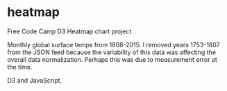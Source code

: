 # heatmap

Free Code Camp D3 Heatmap chart project

Monthly global surface temps from 1808-2015. I removed years 1753-1807 from the JSON feed because the variability of this data was affecting the overall data normalization. Perhaps this was due to measurement error at the time.

D3 and JavaScript.
